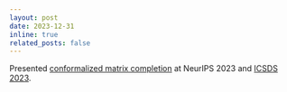 ```yaml
---
layout: post
date: 2023-12-31
inline: true
related_posts: false
---
```


Presented [conformalized matrix completion](https://arxiv.org/abs/2305.10637) at NeurIPS 2023 and [ICSDS 2023](https://sites.google.com/view/icsds2023).